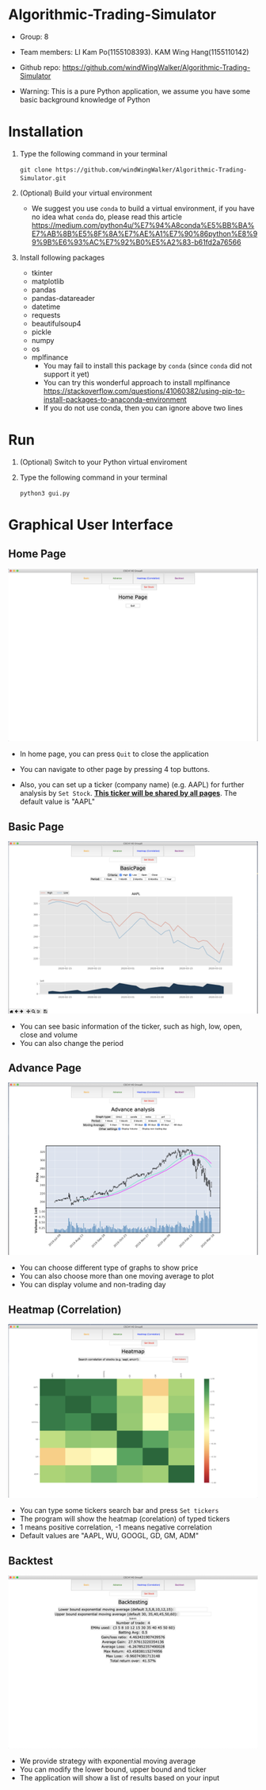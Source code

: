 # Algorithmic-Trading-Simulator

- Group: 8
- Team members: LI Kam Po(1155108393). KAM Wing Hang(1155110142)

- Github repo: https://github.com/windWingWalker/Algorithmic-Trading-Simulator
- Warning: This is a pure Python application, we assume you have some basic background knowledge of Python

# Installation

1. Type the following command in your terminal

   `git clone https://github.com/windWingWalker/Algorithmic-Trading-Simulator.git`

2. (Optional) Build your virtual environment

   - We suggest you use `conda` to build a virtual environment, if you have no idea what `conda` do, please read this article https://medium.com/python4u/%E7%94%A8conda%E5%BB%BA%E7%AB%8B%E5%8F%8A%E7%AE%A1%E7%90%86python%E8%99%9B%E6%93%AC%E7%92%B0%E5%A2%83-b61fd2a76566

3. Install following packages

   - tkinter
   - matplotlib
   - pandas
   - pandas-datareader
   - datetime
   - requests
   - beautifulsoup4
   - pickle
   - numpy
   - os
   - mplfinance
     - You may fail to install this package by `conda` (since `conda` did not support it yet)
     - You can try this wonderful approach to install mplfinance https://stackoverflow.com/questions/41060382/using-pip-to-install-packages-to-anaconda-environment
     - If you do not use conda, then you can ignore above two lines

# Run

1. (Optional) Switch to your Python virtual enviroment

2. Type the following command in your terminal

   `python3 gui.py`

# Graphical User Interface

## Home Page

![home](images/home.png)

- In home page, you can press `Quit` to close the application
- You can navigate to other page by pressing 4 top buttons. 

- Also, you can set up a ticker (company name) (e.g. AAPL) for further analysis by `Set Stock`. **<u>This ticker will be shared by all pages</u>**. The default value is "AAPL"

## Basic Page

![basic](images/basic.png)

- You can see basic information of the ticker, such as high, low, open, close and volume
- You can also change the period

## Advance Page

![advance](images/advance.png)

- You can choose different type of graphs to show price
- You can also choose more than one moving average to plot 
- You can display volume and non-trading day

## Heatmap (Correlation)

![heatmap](images/heatmap.png)

- You can type some tickers search bar and press `Set tickers` 
- The program will show the heatmap (corelation) of typed tickers
- 1 means positive correlation, -1 means negative correlation
- Default values are "AAPL, WU, GOOGL, GD, GM, ADM"

## Backtest

![backtest](images/backtest.png)

- We provide strategy with exponential moving average
- You can modify the lower bound, upper bound and ticker
- The application will show a list of results based on your input

